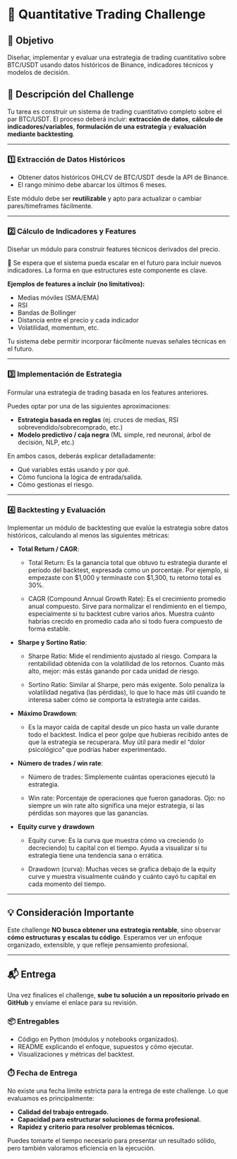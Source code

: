 
# 💼 Quantitative Trading Challenge

## 🎯 **Objetivo**

Diseñar, implementar y evaluar una estrategia de trading cuantitativo sobre BTC/USDT usando datos históricos de Binance, indicadores técnicos y modelos de decisión.

## 🧪 Descripción del Challenge

Tu tarea es construir un sistema de trading cuantitativo completo sobre el par BTC/USDT. El proceso deberá incluir: **extracción de datos**, **cálculo de indicadores/variables**, **formulación de una estrategia** y **evaluación mediante backtesting**.

---

### 1️⃣ Extracción de Datos Históricos

* Obtener datos históricos OHLCV de BTC/USDT desde la API de Binance.
* El rango mínimo debe abarcar los últimos 6 meses.

Este módulo debe ser **reutilizable** y apto para actualizar o cambiar pares/timeframes fácilmente.

---

### 2️⃣ Cálculo de Indicadores y Features

Diseñar un módulo para construir features técnicos derivados del precio.

📌 Se espera que el sistema pueda escalar en el futuro para incluir nuevos indicadores. La forma en que estructures este componente es clave.

**Ejemplos de features a incluir (no limitativos):**

* Medias móviles (SMA/EMA)
* RSI
* Bandas de Bollinger
* Distancia entre el precio y cada indicador
* Volatilidad, momentum, etc.

Tu sistema debe permitir incorporar fácilmente nuevas señales técnicas en el futuro.

---

### 3️⃣ Implementación de Estrategia

Formular una estrategia de trading basada en los features anteriores.

Puedes optar por una de las siguientes aproximaciones:

* **Estrategia basada en reglas** (ej. cruces de medias, RSI sobrevendido/sobrecomprado, etc.)
* **Modelo predictivo / caja negra** (ML simple, red neuronal, árbol de decisión, NLP, etc.)

En ambos casos, deberás explicar detalladamente:

* Qué variables estás usando y por qué.
* Cómo funciona la lógica de entrada/salida.
* Cómo gestionas el riesgo.

---

### 4️⃣ Backtesting y Evaluación

Implementar un módulo de backtesting que evalúe la estrategia sobre datos históricos, calculando al menos las siguientes métricas:

* **Total Return / CAGR**:
  - Total Return: Es la ganancia total que obtuvo tu estrategia durante el período del backtest, expresada como un porcentaje. Por ejemplo, si empezaste con $1,000 y terminaste con $1,300, tu retorno total es 30%.

  - CAGR (Compound Annual Growth Rate): Es el crecimiento promedio anual compuesto. Sirve para normalizar el rendimiento en el tiempo, especialmente si tu backtest cubre varios años. Muestra cuánto habrías crecido en promedio cada año si todo fuera compuesto de forma estable.

* **Sharpe y Sortino Ratio**:
  - Sharpe Ratio: Mide el rendimiento ajustado al riesgo. Compara la rentabilidad obtenida con la volatilidad de los retornos. Cuanto más alto, mejor: más estás ganando por cada unidad de riesgo.

  - Sortino Ratio: Similar al Sharpe, pero más exigente. Solo penaliza la volatilidad negativa (las pérdidas), lo que lo hace más útil cuando te interesa saber cómo se comporta la estrategia ante caídas.

* **Máximo Drawdown**:
  - Es la mayor caída de capital desde un pico hasta un valle durante todo el backtest. Indica el peor golpe que hubieras recibido antes de que la estrategia se recuperara. Muy útil para medir el “dolor psicológico” que podrías haber experimentado.
    
* **Número de trades / win rate**:
  - Número de trades: Simplemente cuántas operaciones ejecutó la estrategia.

  - Win rate: Porcentaje de operaciones que fueron ganadoras. Ojo: no siempre un win rate alto significa una mejor estrategia, si las pérdidas son mayores que las ganancias.
    
* **Equity curve y drawdown**
  - Equity curve: Es la curva que muestra cómo va creciendo (o decreciendo) tu capital con el tiempo. Ayuda a visualizar si tu estrategia tiene una tendencia sana o errática.

  - Drawdown (curva): Muchas veces se grafica debajo de la equity curve y muestra visualmente cuándo y cuánto cayó tu capital en cada momento del tiempo.
---

## 💡 Consideración Importante

Este challenge **NO busca obtener una estrategia rentable**, sino observar **cómo estructuras y escalas tu código**. Esperamos ver un enfoque organizado, extensible, y que refleje pensamiento profesional.

---

## 📬 Entrega

Una vez finalices el challenge, **sube tu solución a un repositorio privado en GitHub**  y envíame el enlace para su revisión.

### 📦 **Entregables**

* Código en Python (módulos y notebooks organizados).
* README explicando el enfoque, supuestos y cómo ejecutar.
* Visualizaciones y métricas del backtest.

### ⏱️ Fecha de Entrega

No existe una fecha límite estricta para la entrega de este challenge. Lo que evaluamos es principalmente:

- **Calidad del trabajo entregado.**
- **Capacidad para estructurar soluciones de forma profesional.**
- **Rapidez y criterio para resolver problemas técnicos.**

Puedes tomarte el tiempo necesario para presentar un resultado sólido, pero también valoramos eficiencia en la ejecución.
